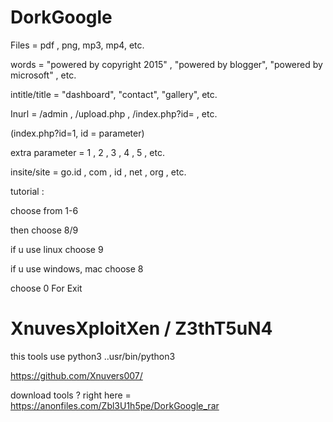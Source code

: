 # DorkGoogle

Files = pdf , png, mp3, mp4, etc.

words = "powered by copyright 2015" , "powered by blogger", "powered by microsoft" , etc.

intitle/title = "dashboard", "contact", "gallery", etc.

Inurl = /admin , /upload.php , /index.php?id= , etc.

(index.php?id=1, id = parameter)

extra parameter = 1 , 2 , 3 , 4 , 5 , etc.

insite/site = go.id , com , id , net , org , etc.

tutorial :

choose from 1-6

then choose 8/9

if u use linux choose 9

if u use windows, mac choose 8

choose 0  For Exit

# XnuvesXploitXen / Z3thT5uN4
this tools use python3
..usr/bin/python3

https://github.com/Xnuvers007/

download tools ?
right here = https://anonfiles.com/Zbl3U1h5pe/DorkGoogle_rar
